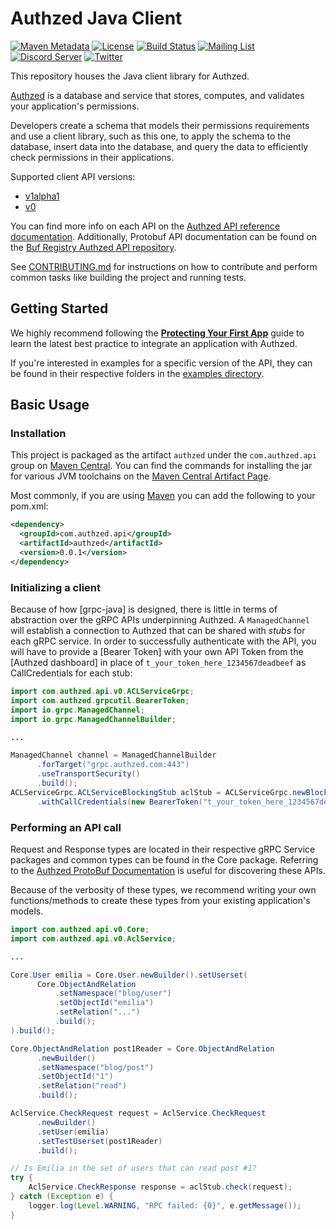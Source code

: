 # Authzed Java Client

[![Maven Metadata](https://img.shields.io/maven-metadata/v?metadataUrl=https%3A%2F%2Frepo1.maven.org%2Fmaven2%2Fcom%2Fauthzed%2Fapi%2Fauthzed%2Fmaven-metadata.xml)](https://search.maven.org/artifact/com.authzed.api/authzed/0.0.1/jar)
[![License](https://img.shields.io/badge/license-Apache--2.0-blue.svg)](https://www.apache.org/licenses/LICENSE-2.0.html)
[![Build Status](https://github.com/authzed/authzed-java/workflows/build/badge.svg)](https://github.com/authzed/authzed-java/actions)
[![Mailing List](https://img.shields.io/badge/email-google%20groups-4285F4)](https://groups.google.com/g/authzed-oss)
[![Discord Server](https://img.shields.io/discord/844600078504951838?color=7289da&logo=discord "Discord Server")](https://discord.gg/jTysUaxXzM)
[![Twitter](https://img.shields.io/twitter/follow/authzed?color=%23179CF0&logo=twitter&style=flat-square)](https://twitter.com/authzed)

This repository houses the Java client library for Authzed.

[Authzed] is a database and service that stores, computes, and validates your application's permissions.

Developers create a schema that models their permissions requirements and use a client library, such as this one, to apply the schema to the database, insert data into the database, and query the data to efficiently check permissions in their applications.

Supported client API versions:
- [v1alpha1](https://docs.authzed.com/reference/api#authzedapiv1alpha1)
- [v0](https://docs.authzed.com/reference/api#authzedapiv0)

You can find more info on each API on the [Authzed API reference documentation].
Additionally, Protobuf API documentation can be found on the [Buf Registry Authzed API repository].

See [CONTRIBUTING.md] for instructions on how to contribute and perform common tasks like building the project and running tests.

[Authzed]: https://authzed.com
[Authzed API Reference documentation]: https://docs.authzed.com/reference/api
[Buf Registry Authzed API repository]: https://buf.build/authzed/api/docs/main
[CONTRIBUTING.md]: CONTRIBUTING.md

## Getting Started

We highly recommend following the **[Protecting Your First App]** guide to learn the latest best practice to integrate an application with Authzed.

If you're interested in examples for a specific version of the API, they can be found in their respective folders in the [examples directory].

[Protecting Your First App]: https://docs.authzed.com/guides/first-app
[examples directory]: /examples

## Basic Usage

### Installation

This project is packaged as the artifact `authzed` under the `com.authzed.api` group on [Maven Central].
You can find the commands for installing the jar for various JVM toolchains on the [Maven Central Artifact Page].

Most commonly, if you are using [Maven] you can add the following to your pom.xml:

```xml
<dependency>
  <groupId>com.authzed.api</groupId>
  <artifactId>authzed</artifactId>
  <version>0.0.1</version>
</dependency>
```

[Maven Central]: https://maven.apache.org/repository/index.html
[Maven Central Artifact Page]: https://search.maven.org/artifact/com.authzed.api/authzed/0.0.1/jar
[Maven]: https://maven.apache.org

### Initializing a client

Because of how [grpc-java] is designed, there is little in terms of abstraction over the gRPC APIs underpinning Authzed.
A `ManagedChannel` will establish a connection to Authzed that can be shared with _stubs_ for each gRPC service.
In order to successfully authenticate with the API, you will have to provide a [Bearer Token] with your own API Token from the [Authzed dashboard] in place of `t_your_token_here_1234567deadbeef` as CallCredentials for each stub: 

```java
import com.authzed.api.v0.ACLServiceGrpc;
import com.authzed.grpcutil.BearerToken;
import io.grpc.ManagedChannel;
import io.grpc.ManagedChannelBuilder;

...

ManagedChannel channel = ManagedChannelBuilder
      .forTarget("grpc.authzed.com:443")
      .useTransportSecurity()
      .build();
ACLServiceGrpc.ACLServiceBlockingStub aclStub = ACLServiceGrpc.newBlockingStub(channel)
      .withCallCredentials(new BearerToken("t_your_token_here_1234567deadbeef");
```

### Performing an API call

Request and Response types are located in their respective gRPC Service packages and common types can be found in the Core package.
Referring to the [Authzed ProtoBuf Documentation] is useful for discovering these APIs.


Because of the verbosity of these types, we recommend writing your own functions/methods to create these types from your existing application's models.

[Authzed Protobuf Documentation]: https://buf.build/authzed/api/docs/main

```java
import com.authzed.api.v0.Core;
import com.authzed.api.v0.AclService;

...

Core.User emilia = Core.User.newBuilder().setUserset(
      Core.ObjectAndRelation
          .setNamespace("blog/user")
          .setObjectId("emilia")
          .setRelation("...")
          .build();
).build();

Core.ObjectAndRelation post1Reader = Core.ObjectAndRelation
      .newBuilder()
      .setNamespace("blog/post")
      .setObjectId("1")
      .setRelation("read")
      .build();

AclService.CheckRequest request = AclService.CheckRequest
      .newBuilder()
      .setUser(emilia)
      .setTestUserset(post1Reader)
      .build();

// Is Emilia in the set of users that can read post #1?
try {
    AclService.CheckResponse response = aclStub.check(request);
} catch (Exception e) {
    logger.log(Level.WARNING, "RPC failed: {0}", e.getMessage());
}
```
